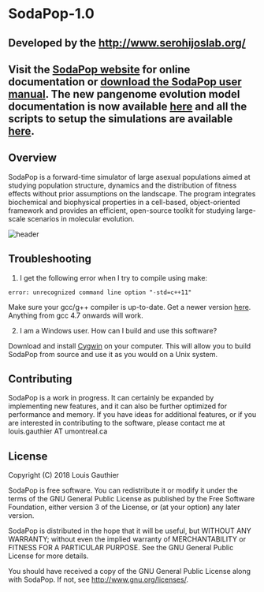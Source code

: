 # SodaPop-1.0

## Developed by the http://www.serohijoslab.org/

## Visit the [SodaPop website](https://louisgt.github.io/SodaPop/) for online documentation or [download the SodaPop user manual](https://github.com/louisgt/SodaPop/files/2673235/manual_2018.pdf). The new pangenome evolution model documentation is now available [here](https://github.com/arnaud00013/SodaPop/blob/Sodapop-pev/docs/SodaPop_pangenome_evolution_module.pdf) and all the scripts to setup the simulations are available [here](https://github.com/arnaud00013/SodaPop/blob/Sodapop-pev/tools).

## Overview

SodaPop is a forward-time simulator of large asexual populations aimed at studying population structure, dynamics and the distribution of fitness effects without prior assumptions on the landscape. The program integrates biochemical and biophysical properties in a cell-based, object-oriented framework and provides an efficient, open-source toolkit for studying large-scale scenarios in molecular evolution.

![header](https://user-images.githubusercontent.com/29554043/32801437-0cb5cc14-c94b-11e7-8b22-5687ff245afc.png)

## Troubleshooting

1. I get the following error when I try to compile using make: 
```
error: unrecognized command line option "-std=c++11"
```

Make sure your gcc/g++ compiler is up-to-date. Get a newer version [here](https://gcc.gnu.org/). Anything from gcc 4.7 onwards will work.

2. I am a Windows user. How can I build and use this software?

Download and install [Cygwin](https://www.cygwin.com/) on your computer. This will allow you to build SodaPop from source and use it as you would on a Unix system.


## Contributing

SodaPop is a work in progress. It can certainly be expanded by implementing new features, and it can also be further optimized for performance and memory. If you have ideas for additional features, or if you are interested in contributing to the software, please contact me at louis.gauthier AT umontreal.ca


## License

Copyright (C) 2018 Louis Gauthier

SodaPop is free software. You can redistribute it or modify it under the terms of the GNU General Public License as published by the Free Software Foundation, either version 3 of the License, or (at your option) any later version.

SodaPop is distributed in the hope that it will be useful, but WITHOUT ANY WARRANTY; without even the implied warranty of MERCHANTABILITY or FITNESS FOR A PARTICULAR PURPOSE.  See the GNU General Public License for more details.

You should have received a copy of the GNU General Public License along with SodaPop.  If not, see <http://www.gnu.org/licenses/>.
